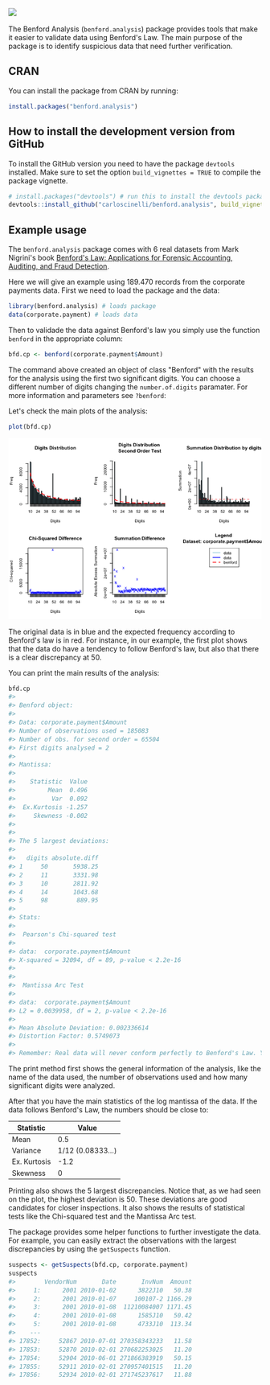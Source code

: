 <!-- README.md is generated from README.Rmd. Please edit that file -->
![](http://cranlogs.r-pkg.org/badges/grand-total/benford.analysis)

The Benford Analysis (`benford.analysis`) package provides tools that make it easier to validate data using Benford's Law. The main purpose of the package is to identify suspicious data that need further verification.

CRAN
----

You can install the package from CRAN by running:

``` r
install.packages("benford.analysis")
```

How to install the development version from GitHub
--------------------------------------------------

To install the GitHub version you need to have the package `devtools` installed. Make sure to set the option `build_vignettes = TRUE` to compile the package vignette.

``` r
# install.packages("devtools") # run this to install the devtools package
devtools::install_github("carloscinelli/benford.analysis", build_vignettes = TRUE)
```

Example usage
-------------

The `benford.analysis` package comes with 6 real datasets from Mark Nigrini's book [Benford's Law: Applications for Forensic Accounting, Auditing, and Fraud Detection](http://www.amazon.com/gp/product/B007KG9ZAI/ref=as_li_ss_tl?ie=UTF8&camp=1789&creative=390957&creativeASIN=B007KG9ZAI&linkCode=as2&tag=analreal-20).

Here we will give an example using 189.470 records from the corporate payments data. First we need to load the package and the data:

``` r
library(benford.analysis) # loads package
data(corporate.payment) # loads data
```

Then to validade the data against Benford's law you simply use the function `benford` in the appropriate column:

``` r
bfd.cp <- benford(corporate.payment$Amount)
```

The command above created an object of class "Benford" with the results for the analysis using the first two significant digits. You can choose a different number of digits changing the `number.of.digits` paramater. For more information and parameters see `?benford`:

Let's check the main plots of the analysis:

``` r
plot(bfd.cp)
```

![](README-unnamed-chunk-6-1.png)

The original data is in blue and the expected frequency according to Benford's law is in red. For instance, in our example, the first plot shows that the data do have a tendency to follow Benford's law, but also that there is a clear discrepancy at 50.

You can print the main results of the analysis:

``` r
bfd.cp
#> 
#> Benford object:
#>  
#> Data: corporate.payment$Amount 
#> Number of observations used = 185083 
#> Number of obs. for second order = 65504 
#> First digits analysed = 2
#> 
#> Mantissa: 
#> 
#>    Statistic  Value
#>         Mean  0.496
#>          Var  0.092
#>  Ex.Kurtosis -1.257
#>     Skewness -0.002
#> 
#> 
#> The 5 largest deviations: 
#> 
#>   digits absolute.diff
#> 1     50       5938.25
#> 2     11       3331.98
#> 3     10       2811.92
#> 4     14       1043.68
#> 5     98        889.95
#> 
#> Stats:
#> 
#>  Pearson's Chi-squared test
#> 
#> data:  corporate.payment$Amount
#> X-squared = 32094, df = 89, p-value < 2.2e-16
#> 
#> 
#>  Mantissa Arc Test
#> 
#> data:  corporate.payment$Amount
#> L2 = 0.0039958, df = 2, p-value < 2.2e-16
#> 
#> Mean Absolute Deviation: 0.002336614
#> Distortion Factor: 0.5749073
#> 
#> Remember: Real data will never conform perfectly to Benford's Law. You should not focus on p-values!
```

The print method first shows the general information of the analysis, like the name of the data used, the number of observations used and how many significant digits were analyzed.

After that you have the main statistics of the log mantissa of the data. If the data follows Benford's Law, the numbers should be close to:

| Statistic    | Value           |
|--------------|-----------------|
| Mean         | 0.5             |
| Variance     | 1/12 (0.08333…) |
| Ex. Kurtosis | -1.2            |
| Skewness     | 0               |

Printing also shows the 5 largest discrepancies. Notice that, as we had seen on the plot, the highest deviation is 50. These deviations are good candidates for closer inspections. It also shows the results of statistical tests like the Chi-squared test and the Mantissa Arc test.

The package provides some helper functions to further investigate the data. For example, you can easily extract the observations with the largest discrepancies by using the `getSuspects` function.

``` r
suspects <- getSuspects(bfd.cp, corporate.payment)
suspects
#>        VendorNum       Date       InvNum  Amount
#>     1:      2001 2010-01-02      3822J10   50.38
#>     2:      2001 2010-01-07     100107-2 1166.29
#>     3:      2001 2010-01-08  11210084007 1171.45
#>     4:      2001 2010-01-08      1585J10   50.42
#>     5:      2001 2010-01-08      4733J10  113.34
#>    ---                                          
#> 17852:     52867 2010-07-01 270358343233   11.58
#> 17853:     52870 2010-02-01 270682253025   11.20
#> 17854:     52904 2010-06-01 271866383919   50.15
#> 17855:     52911 2010-02-01 270957401515   11.20
#> 17856:     52934 2010-02-01 271745237617   11.88
```
